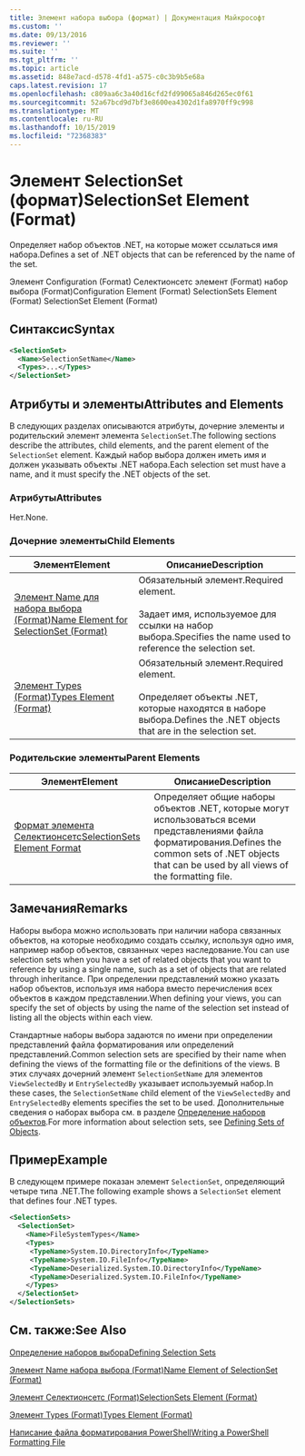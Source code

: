 ```yaml
---
title: Элемент набора выбора (формат) | Документация Майкрософт
ms.custom: ''
ms.date: 09/13/2016
ms.reviewer: ''
ms.suite: ''
ms.tgt_pltfrm: ''
ms.topic: article
ms.assetid: 848e7acd-d578-4fd1-a575-c0c3b9b5e68a
caps.latest.revision: 17
ms.openlocfilehash: c809aa6c3a40d16cfd2fd99065a846d265ec0f61
ms.sourcegitcommit: 52a67bcd9d7bf3e8600ea4302d1fa8970ff9c998
ms.translationtype: MT
ms.contentlocale: ru-RU
ms.lasthandoff: 10/15/2019
ms.locfileid: "72368383"
---
```

# <a name="selectionset-element-format"></a><span data-ttu-id="602e4-102">Элемент SelectionSet (формат)</span><span class="sxs-lookup"><span data-stu-id="602e4-102">SelectionSet Element (Format)</span></span>

<span data-ttu-id="602e4-103">Определяет набор объектов .NET, на которые может ссылаться имя набора.</span><span class="sxs-lookup"><span data-stu-id="602e4-103">Defines a set of .NET objects that can be referenced by the name of the set.</span></span>

<span data-ttu-id="602e4-104">Элемент Configuration (Format) Селектионсетс элемент (Format) набор выбора (Format)</span><span class="sxs-lookup"><span data-stu-id="602e4-104">Configuration Element (Format) SelectionSets Element (Format) SelectionSet Element (Format)</span></span>

## <a name="syntax"></a><span data-ttu-id="602e4-105">Синтаксис</span><span class="sxs-lookup"><span data-stu-id="602e4-105">Syntax</span></span>

```xml
<SelectionSet>
  <Name>SelectionSetName</Name>
  <Types>...</Types>
</SelectionSet>
```

## <a name="attributes-and-elements"></a><span data-ttu-id="602e4-106">Атрибуты и элементы</span><span class="sxs-lookup"><span data-stu-id="602e4-106">Attributes and Elements</span></span>

<span data-ttu-id="602e4-107">В следующих разделах описываются атрибуты, дочерние элементы и родительский элемент элемента `SelectionSet`.</span><span class="sxs-lookup"><span data-stu-id="602e4-107">The following sections describe the attributes, child elements, and the parent element of the `SelectionSet` element.</span></span> <span data-ttu-id="602e4-108">Каждый набор выбора должен иметь имя и должен указывать объекты .NET набора.</span><span class="sxs-lookup"><span data-stu-id="602e4-108">Each selection set must have a name, and it must specify the .NET objects of the set.</span></span>

### <a name="attributes"></a><span data-ttu-id="602e4-109">Атрибуты</span><span class="sxs-lookup"><span data-stu-id="602e4-109">Attributes</span></span>

<span data-ttu-id="602e4-110">Нет.</span><span class="sxs-lookup"><span data-stu-id="602e4-110">None.</span></span>

### <a name="child-elements"></a><span data-ttu-id="602e4-111">Дочерние элементы</span><span class="sxs-lookup"><span data-stu-id="602e4-111">Child Elements</span></span>

|<span data-ttu-id="602e4-112">Элемент</span><span class="sxs-lookup"><span data-stu-id="602e4-112">Element</span></span>|<span data-ttu-id="602e4-113">Описание</span><span class="sxs-lookup"><span data-stu-id="602e4-113">Description</span></span>|
|-------------|-----------------|
|[<span data-ttu-id="602e4-114">Элемент Name для набора выбора (Format)</span><span class="sxs-lookup"><span data-stu-id="602e4-114">Name Element for SelectionSet (Format)</span></span>](./name-element-for-selectionset-format.md)|<span data-ttu-id="602e4-115">Обязательный элемент.</span><span class="sxs-lookup"><span data-stu-id="602e4-115">Required element.</span></span><br /><br /> <span data-ttu-id="602e4-116">Задает имя, используемое для ссылки на набор выбора.</span><span class="sxs-lookup"><span data-stu-id="602e4-116">Specifies the name used to reference the selection set.</span></span>|
|[<span data-ttu-id="602e4-117">Элемент Types (Format)</span><span class="sxs-lookup"><span data-stu-id="602e4-117">Types Element (Format)</span></span>](./types-element-for-selectionset-format.md)|<span data-ttu-id="602e4-118">Обязательный элемент.</span><span class="sxs-lookup"><span data-stu-id="602e4-118">Required element.</span></span><br /><br /> <span data-ttu-id="602e4-119">Определяет объекты .NET, которые находятся в наборе выбора.</span><span class="sxs-lookup"><span data-stu-id="602e4-119">Defines the .NET objects that are in the selection set.</span></span>|

### <a name="parent-elements"></a><span data-ttu-id="602e4-120">Родительские элементы</span><span class="sxs-lookup"><span data-stu-id="602e4-120">Parent Elements</span></span>

|<span data-ttu-id="602e4-121">Элемент</span><span class="sxs-lookup"><span data-stu-id="602e4-121">Element</span></span>|<span data-ttu-id="602e4-122">Описание</span><span class="sxs-lookup"><span data-stu-id="602e4-122">Description</span></span>|
|-------------|-----------------|
|[<span data-ttu-id="602e4-123">Формат элемента Селектионсетс</span><span class="sxs-lookup"><span data-stu-id="602e4-123">SelectionSets Element Format</span></span>](./selectionsets-element-format.md)|<span data-ttu-id="602e4-124">Определяет общие наборы объектов .NET, которые могут использоваться всеми представлениями файла форматирования.</span><span class="sxs-lookup"><span data-stu-id="602e4-124">Defines the common sets of .NET objects that can be used by all views of the formatting file.</span></span>|

## <a name="remarks"></a><span data-ttu-id="602e4-125">Замечания</span><span class="sxs-lookup"><span data-stu-id="602e4-125">Remarks</span></span>

<span data-ttu-id="602e4-126">Наборы выбора можно использовать при наличии набора связанных объектов, на которые необходимо создать ссылку, используя одно имя, например набор объектов, связанных через наследование.</span><span class="sxs-lookup"><span data-stu-id="602e4-126">You can use selection sets when you have a set of related objects that you want to reference by using a single name, such as a set of objects that are related through inheritance.</span></span> <span data-ttu-id="602e4-127">При определении представлений можно указать набор объектов, используя имя набора вместо перечисления всех объектов в каждом представлении.</span><span class="sxs-lookup"><span data-stu-id="602e4-127">When defining your views, you can specify the set of objects by using the name of the selection set instead of listing all the objects within each view.</span></span>

<span data-ttu-id="602e4-128">Стандартные наборы выбора задаются по имени при определении представлений файла форматирования или определений представлений.</span><span class="sxs-lookup"><span data-stu-id="602e4-128">Common selection sets are specified by their name when defining the views of the formatting file or the definitions of the views.</span></span> <span data-ttu-id="602e4-129">В этих случаях дочерний элемент `SelectionSetName` для элементов `ViewSelectedBy` и `EntrySelectedBy` указывает используемый набор.</span><span class="sxs-lookup"><span data-stu-id="602e4-129">In these cases, the `SelectionSetName` child element of the `ViewSelectedBy` and `EntrySelectedBy` elements specifies the set to be used.</span></span> <span data-ttu-id="602e4-130">Дополнительные сведения о наборах выбора см. в разделе [Определение наборов объектов](./defining-selection-sets.md).</span><span class="sxs-lookup"><span data-stu-id="602e4-130">For more information about selection sets, see [Defining Sets of Objects](./defining-selection-sets.md).</span></span>

## <a name="example"></a><span data-ttu-id="602e4-131">Пример</span><span class="sxs-lookup"><span data-stu-id="602e4-131">Example</span></span>

<span data-ttu-id="602e4-132">В следующем примере показан элемент `SelectionSet`, определяющий четыре типа .NET.</span><span class="sxs-lookup"><span data-stu-id="602e4-132">The following example shows a `SelectionSet` element that defines four .NET types.</span></span>

```xml
<SelectionSets>
  <SelectionSet>
    <Name>FileSystemTypes</Name>
    <Types>
     <TypeName>System.IO.DirectoryInfo</TypeName>
     <TypeName>System.IO.FileInfo</TypeName>
     <TypeName>Deserialized.System.IO.DirectoryInfo</TypeName>
     <TypeName>Deserialized.System.IO.FileInfo</TypeName>
    </Types>
  </SelectionSet>
</SelectionSets>
```

## <a name="see-also"></a><span data-ttu-id="602e4-133">См. также:</span><span class="sxs-lookup"><span data-stu-id="602e4-133">See Also</span></span>

[<span data-ttu-id="602e4-134">Определение наборов выбора</span><span class="sxs-lookup"><span data-stu-id="602e4-134">Defining Selection Sets</span></span>](./defining-selection-sets.md)

[<span data-ttu-id="602e4-135">Элемент Name набора выбора (Format)</span><span class="sxs-lookup"><span data-stu-id="602e4-135">Name Element of SelectionSet (Format)</span></span>](./name-element-for-selectionset-format.md)

[<span data-ttu-id="602e4-136">Элемент Селектионсетс (Format)</span><span class="sxs-lookup"><span data-stu-id="602e4-136">SelectionSets Element (Format)</span></span>](./selectionsets-element-format.md)

[<span data-ttu-id="602e4-137">Элемент Types (Format)</span><span class="sxs-lookup"><span data-stu-id="602e4-137">Types Element (Format)</span></span>](./types-element-for-selectionset-format.md)

[<span data-ttu-id="602e4-138">Написание файла форматирования PowerShell</span><span class="sxs-lookup"><span data-stu-id="602e4-138">Writing a PowerShell Formatting File</span></span>](./writing-a-powershell-formatting-file.md)
